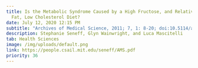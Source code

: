 ```yaml
---
title: Is the Metabolic Syndrome Caused by a High Fructose, and Relatively Low
  Fat, Low Cholesterol Diet?
date: July 12, 2020 12:15 PM
subtitle: "Archives of Medical Science, 2011; 7, 1: 8-20; doi:10.5114/aoms.2011.20598"
description: Stephanie Seneff, Glyn Wainwright, and Luca Mascitelli
tab: Health Sciences
image: /img/uploads/default.png
link: https://people.csail.mit.edu/seneff/AMS.pdf
priority: 36
---
```

